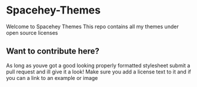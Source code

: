 # Spacehey-Themes

Welcome to Spacehey Themes
This repo contains all my themes under open source licenses

## Want to contribute here?
As long as youve got a good looking properly formatted stylesheet submit a pull request and ill give it a look!
Make sure you add a license text to it and if you can a link to an example or image 
